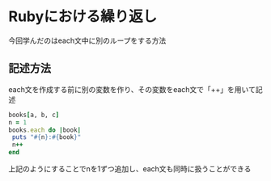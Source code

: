 # Rubyにおける繰り返し

今回学んだのはeach文中に別のループをする方法

## 記述方法
each文を作成する前に別の変数を作り、その変数をeach文で「++」を用いて記述
```Ruby
books[a, b, c]
n = 1
books.each do |book|
 puts "#{n}:#{book}"
 n++
end
```
上記のようにすることでnを1ずつ追加し、each文も同時に扱うことができる
